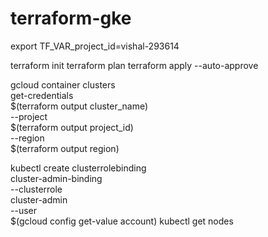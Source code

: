 # terraform-gke

export TF_VAR_project_id=vishal-293614


terraform init 
terraform plan 
terraform apply --auto-approve 


gcloud container clusters \
    get-credentials \
    $(terraform output cluster_name) \
    --project \
    $(terraform output project_id) \
    --region \
    $(terraform output region)

kubectl create clusterrolebinding \
    cluster-admin-binding \
    --clusterrole \
    cluster-admin \
    --user \
    $(gcloud config get-value account)
kubectl get nodes
